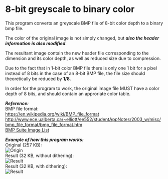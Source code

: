 # 8-bit greyscale to binary color

This program converts an greyscale BMP file of 8-bit color depth to a binary bmp file.

The color of the original image is not simply changed, but __*also the header information is also modified*__.

The resultant image contain the new header file corresponding to the dimension and its color depth, as well as reduced size due to compression.

Due to the fact that in 1-bit color BMP file there is only one 1 bit for a pixel instead of 8 bits in the case of an 8-bit BMP file, the file size should theoretically be reduced by **1/8**.

In order for the program to work, the original image file MUST have a color depth of 8 bits, and should contain an approriate color table.

__*Reference:*__\
BMP file format:\
https://en.wikipedia.org/wiki/BMP_file_format
http://www.ece.ualberta.ca/~elliott/ee552/studentAppNotes/2003_w/misc/bmp_file_format/bmp_file_format.htm \
[BMP Suite Image List](http://entropymine.com/jason/bmpsuite/bmpsuite/html/bmpsuite.html)

__*Example of how this program works:*__\
Original (257 KB):\
![Origin](https://i.imgur.com/BQNXv8T.png)\
Result (32 KB, without dithering):\
![Result](https://i.imgur.com/CNEQaTm.png)\
Result (32 KB, with dithering):\
![Result](https://i.imgur.com/JAzpuxu.png)
